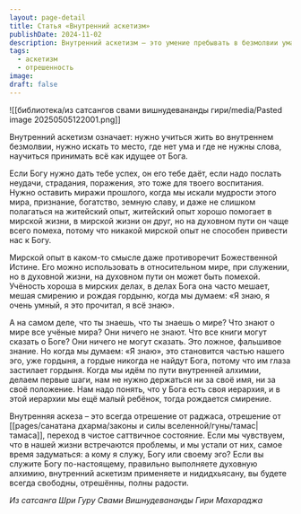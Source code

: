 ```yaml
---
layout: page-detail
title: Статья «Внутренний аскетизм»
publishDate: 2024-11-02
description: Внутренний аскетизм – это умение пребывать в безмолвии ума, принимать всё как идущее от Бога и отрешаться от мирских стремлений, гордыни и ложного знания. Мирской опыт и учёность полезны лишь в относительном мире, но на духовном пути мешают смирению и истинному служению Богу, а истинная духовная алхимия начинается с внутренней отрешённости и смирения.
tags:
  - аскетизм
  - отрешенность
image: 
draft: false
---
```

![[библиотека/из сатсангов свами вишнудевананды гири/media/Pasted image 20250505122001.png]]
  
 Внутренний аскетизм означает: нужно учиться жить во внутреннем безмолвии, нужно искать то место, где нет ума и где не нужны слова, научиться принимать всё как идущее от Бога.

 Если Богу нужно дать тебе успех, он его тебе даёт, если надо послать неудачи, страдания, поражения, это тоже для твоего воспитания. Нужно оставить миражи прошлого, когда мы искали мудрости этого мира, признание, богатство, земную славу, и даже не слишком полагаться на житейский опыт, житейский опыт хорошо помогает в мирской жизни, в мирской жизни он друг, но на духовном пути он чаще всего помеха, потому что никакой мирской опыт не способен привести нас к Богу.

 Мирской опыт в каком-то смысле даже противоречит Божественной Истине. Его можно использовать в относительном мире, при служении, но в духовной жизни, на духовном пути он может быть помехой. Учёность хороша в мирских делах, в делах Бога она часто мешает, мешая смирению и рождая гордыню, когда мы думаем: «Я знаю, я очень умный, я это прочитал, я всё знаю».

 А на самом деле, что ты знаешь, что ты знаешь о мире? Что знают о мире все учёные мира? Они ничего не знают. Что все книги могут сказать о Боге? Они ничего не могут сказать. Это ложное, фальшивое знание. Но когда мы думаем: «Я знаю», это становится частью нашего эго, уже гордыня, а гордые никогда не найдут Бога, потому что им глаза застилает гордыня. Когда мы идём по пути внутренней алхимии, делаем первые шаги, нам не нужно держаться ни за своё имя, ни за своё положение. Нам надо понять, что у Бога есть своя иерархия, и в этой иерархии мы ещё малый ребёнок, тогда рождается смирение.

 Внутренняя аскеза – это всегда отрешение от раджаса, отрешение от [[pages/санатана дхарма/законы и силы вселенной/гуны/тамас|тамаса]], переход в чистое саттвичное состояние. Если мы чувствуем, что в нашей жизни встречаются проблемы, и мы устали от них, самое время задуматься: а кому я служу, Богу или своему эго? Если вы служите Богу по-настоящему, правильно выполняете духовную алхимию, внутренний аскетизм применяете и нидидхьясану, вы будете всегда свободны, отрешённы, полны радости.

*Из сатсанга Шри Гуру Свами Вишнудевананды Гири Махараджа*